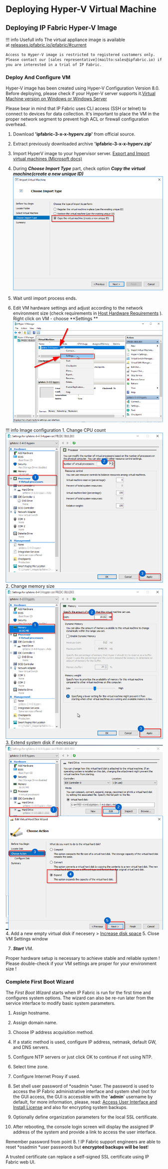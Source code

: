 # Deploying Hyper-V Virtual Machine

## **Deploying IP Fabric Hyper-V Image**

!!! info Usefull info
    The virtual appliance image is available at [releases.ipfabric.io/ipfabric/#current](https://releases.ipfabric.io/ipfabric/#current)

    Access to Hyper-V image is restricted to registered customers only. Please contact our [sales representative](mailto:sales@ipfabric.io) if you are interested in a trial of IP Fabric.

### Deploy And Configure VM

Hyper-V image has been created using Hyper-V Configuration Version 8.0. Before deploying, please check if your Hyper-V server supports it.[Virtual Machine version on Windows or Windows Server](https://docs.microsoft.com/en-us/windows-server/virtualization/hyper-v/deploy/upgrade-virtual-machine-version-in-hyper-v-on-windows-or-windows-server)

Please bear in mind that IP Fabric uses CLI access (SSH or telnet) to connect to devices for data collection. It's important to place the VM in the proper network segment to prevent high ACL or firewall configuration overhead.

1.  Download **'ipfabric-3-x-x-hyperv.zip'** from official source.

2.  Extract previously downloaded archive **'ipfabric-3-x-x-hyperv.zip'** 

3.  Import HyperV image to your hypervisor server. [Export and Import virtual machines (Microsoft docs)](https://docs.microsoft.com/en-us/windows-server/virtualization/hyper-v/deploy/export-and-import-virtual-machines)

4.  During ***Choose Import Type*** part, check option ***Copy the virtual machine(create a new unique ID)***
    ![hyper v import type](./hyper_v_import_type.png)

5.  Wait until import process ends.

6.  Edit VM hardware settings and adjust according to the network environment size (check requirements in [Host Hardware Requirements](Host_Hardware_Requirements) ). Right click on VM - choose **Settings **
![hyper v settings](hyper_v_settings.png)

!!! info Image configuration
    1.  Change CPU count
    ![hyper v procesor selection](hyper_v_procesor_selection.png)
    2.  Change memory size
    ![hyper v ram](hyper_v_ram.png)
    3.  Extend system disk if necessary
    ![hyper v hard drive](hyper_v_hard_drive.png)
    4.  Add a new empty virtual disk if necesery > [Increase disk space](Increase_disk_space)
    5.  Close VM Settings window

7.  ***Start*** VM.

Proper hardware setup is necessary to achieve stable and reliable system ! Please double-check if your VM settings are proper for your environment size !


### Complete First Boot Wizard

The *First Boot Wizard* starts when IP Fabric is run for the first time and configures system options. The wizard can also be re-run later from the service interface to modify basic system parameters.

1.  Assign hostname.

2.  Assign domain name.

3.  Choose IP address acquisition method.

4.  If a static method is used, configure IP address, netmask, default GW, and DNS servers.

5.  Configure NTP servers or just click OK to continue if not using NTP.

6.  Select time zone.

7.  Configure Internet Proxy if used.

8.  Set shell user password of *osadmin *user. The password is used to access the IP Fabric administrative interface and system shell (not for the GUI access, the GUI is accessible with the '**admin**' username by default, for more information, please, read: [Access User Interface and Install License](Access_User_Interface_and_Install_License) and also for encrypting system backups.

9.  Optionally define organization parameters for the local SSL certificate.

10. After rebooting, the console login screen will display the assigned IP address of the system and provide a link to access the user interface.


Remember password from point 8. ! IP Fabric support engineers are able to reset *osadmin *user passwords but **encrypted backups will be lost**!


A trusted certificate can replace a self-signed SSL certificate using IP Fabric web UI.